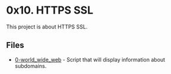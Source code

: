 # 0x10. HTTPS SSL

This project is about HTTPS SSL.

## Files

- [0-world_wide_web](0-world_wide_web) - Script that will display information about subdomains.